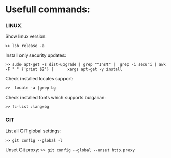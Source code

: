 # Usefull commands:

### LINUX

Show linux version:

`>> lsb_release -a` 

Install only security updates:

`>> sudo apt-get -s dist-upgrade | grep "^Inst" |  grep -i securi | awk -F " " {'print $2'} |      xargs apt-get -y install`

Check installed locales support:

`>>  locale -a |grep bg`

Check installed fonts which supports bulgarian:

`>> fc-list :lang=bg`


### GIT
List all GIT global settings:

`>> git config --global -l`


Unset Git proxy:
`>> git config --global --unset http.proxy`
